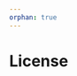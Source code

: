 ```yaml
---
orphan: true
---
```


# License

```{include} ../LICENSE

```
                                                                                                                                 